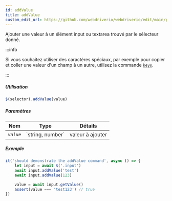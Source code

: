 ```yaml
---
id: addValue
title: addValue
custom_edit_url: https://github.com/webdriverio/webdriverio/edit/main/packages/webdriverio/src/commands/element/addValue.ts
---
```


Ajouter une valeur à un élément input ou textarea trouvé par le sélecteur donné.

:::info

Si vous souhaitez utiliser des caractères spéciaux, par exemple pour copier et coller une valeur d'un champ à un autre, utilisez la commande
[`keys`](/docs/api/browser/keys).

:::

##### Utilisation

```js
$(selector).addValue(value)
```

##### Paramètres

<table>
  <thead>
    <tr>
      <th>Nom</th><th>Type</th><th>Détails</th>
    </tr>
  </thead>
  <tbody>
    <tr>
      <td><code><var>value</var></code></td>
      <td>`string, number`</td>
      <td>valeur à ajouter</td>
    </tr>
  </tbody>
</table>

##### Exemple

```js title="addValue.js"
it('should demonstrate the addValue command', async () => {
    let input = await $('.input')
    await input.addValue('test')
    await input.addValue(123)

    value = await input.getValue()
    assert(value === 'test123') // true
})
```
